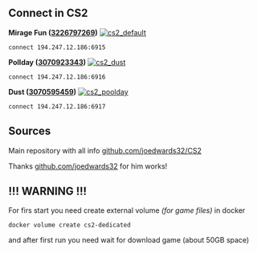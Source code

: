 
## Connect in CS2

**Mirage Fun ([3226797269](https://steamcommunity.com/sharedfiles/filedetails/?id=3226797269))** [![cs2_default](https://github.com/Octanium91/cs2_server/actions/workflows/cs2_default.yml/badge.svg)](https://github.com/Octanium91/cs2_server/actions/workflows/cs2_default.yml)

```connect 194.247.12.186:6915```

**Pollday ([3070923343](https://steamcommunity.com/sharedfiles/filedetails/?id=3070923343))** [![cs2_dust](https://github.com/Octanium91/cs2_server/actions/workflows/cs2_dust.yml/badge.svg)](https://github.com/Octanium91/cs2_server/actions/workflows/cs2_dust.yml)

```connect 194.247.12.186:6916```

**Dust ([3070595459](https://steamcommunity.com/sharedfiles/filedetails/?id=3070595459))** [![cs2_poolday](https://github.com/Octanium91/cs2_server/actions/workflows/cs2_poolday.yml/badge.svg)](https://github.com/Octanium91/cs2_server/actions/workflows/cs2_poolday.yml)

```connect 194.247.12.186:6917```


## Sources

Main repository with all info [github.com/joedwards32/CS2](https://github.com/joedwards32/CS2)

Thanks [github.com/joedwards32](https://github.com/joedwards32) for him works!

## !!! WARNING !!!
For firs start you need create external volume _(for game files)_ in docker

```docker volume create cs2-dedicated```

and after first run you need wait for download game (about 50GB space)